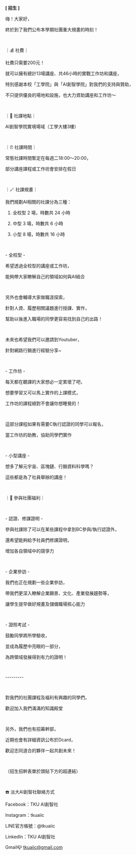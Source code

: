 **[ 招生 ]**

嗨！大家好，

終於到了我們公布本學期社團重大規畫的時刻！

&nbsp;

｜💰 社費｜

社費只需要200元！

就可以擁有總計13場講座、共46小時的實戰工作坊和講座，

特別感謝本校「工學院」與「AI創智學院」對我們的支持與贊助，

不只提供優良的場地和設施，也大力資助講座和工作坊～

&nbsp;

｜📍 社課地點｜

AI創智學院實境場域（工學大樓3樓）

&nbsp;

｜⏰ 社課時間｜

常態社課時間暫定在每週二18:00～20:00，

部分講座課程或工作坊會安排在假日

&nbsp;

｜🪄 社課規畫｜

我們規劃AI相關的社課分為三種：

1. 全校型 2 場，時數共 24 小時

2. 中型 3 場，時數共 6 小時

3. 小型 8 場，時數共 16 小時

&nbsp;

\- 全校型 -

希望透過全校型的講座或工作坊，

能夠帶大家瞭解自己的領域如何與AI結合

&nbsp;

另外也會輔導大家做職涯探索，

針對人資、履歷相關議題進行授課、實作，

幫助以後進入職場的同學更容易找到自己的出路！

&nbsp;

未來也希望我們可以邀請到Youtuber，

針對網路行銷進行經驗分享~

&nbsp;

\- 工作坊 -

每天都在聽課的大家想必一定累壞了吧，

想要學習又可以馬上實作的上課模式，

工作坊的課程絕對不會讓你想睡覺的！

&nbsp;

這部分課程如果有需要C執行認證的同學可以報名，

當工作坊的助教，協助同學們實作

&nbsp;

\- 小型講座 -

想多了解元宇宙、區塊鏈、行銷資料科學嗎？

這些都是為了社員舉辦的講座！

&nbsp;

｜💎 參與社團福利｜

&nbsp;

\- 認證、修課證明 -

參與社課除了可以在某些課程中拿到BC參與/執行認證外，

還希望能夠給予社員們修課證明，

增加各自領域中的競爭力

&nbsp;

\- 企業參訪 -

我們也正在規劃一些企業參訪，

帶我們更深入瞭解企業願景、文化、產業發展趨勢等，

讓學生提早做好規畫及儲備職場核心能力

&nbsp;

\- 證照考試 -

鼓勵同學將所學驗收，

並成為履歷中亮眼的一部分，

為跨領域發展得到有力的證明！

&nbsp;

\---------

&nbsp;

對我們的社團課程及福利有興趣的同學們，

歡迎加入我們滿滿的知識殿堂

&nbsp;

另外，我們也有招幕幹部，

近期也會有詳細資訊公布於Dcard，

歡迎志同道合的夥伴一起共創未來！

&nbsp;

（招生招幹表單於頭貼下方的超連結）

&nbsp;

☎️ 淡大AI創智社聯絡方式

Facebook：TKU AI創智社

Instagram：tkuaiic

LINE官方帳號：@tkuaiic

LinkedIn：TKU AI創智社

Gmail📪 tkuaiic@gmail.com
